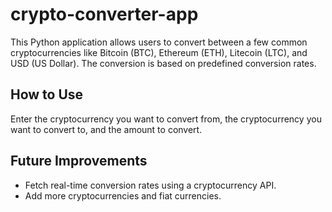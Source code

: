 # crypto-converter-app
This Python application allows users to convert between a few common cryptocurrencies like Bitcoin (BTC), Ethereum (ETH), Litecoin (LTC), and USD (US Dollar). The conversion is based on predefined conversion rates.

## How to Use
Enter the cryptocurrency you want to convert from, the cryptocurrency you want to convert to, and the amount to convert.
## Future Improvements
- Fetch real-time conversion rates using a cryptocurrency API.
- Add more cryptocurrencies and fiat currencies.
